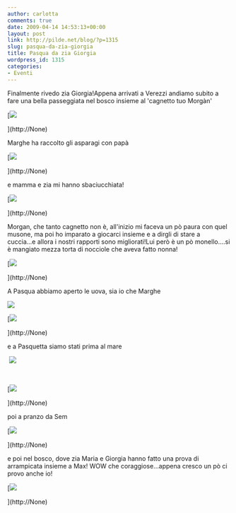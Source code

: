 ```yaml
---
author: carlotta
comments: true
date: 2009-04-14 14:53:13+00:00
layout: post
link: http://pilde.net/blog/?p=1315
slug: pasqua-da-zia-giorgia
title: Pasqua da zia Giorgia
wordpress_id: 1315
categories:
- Eventi
---
```


[](http://None)


[](http://None)


Finalmente rivedo zia Giorgia!Appena arrivati a Verezzi andiamo subito a fare una bella passeggiata nel bosco insieme al 'cagnetto tuo Morgàn'

[![](http://pilde.net/blog/wp-content/uploads/2009/04/paese.jpg)


](http://None)




Marghe ha raccolto gli asparagi con papà

[![](http://pilde.net/blog/wp-content/uploads/2009/04/asparagi.jpg)


](http://None)




e mamma e zia mi hanno sbaciucchiata!

[![](http://pilde.net/blog/wp-content/uploads/2009/04/bacio.jpg)


](http://None)




Morgan, che tanto cagnetto non è, all'inizio mi faceva un pò paura con quel musone, ma poi ho imparato a giocarci insieme e a dirgli di stare a cuccia...e allora i nostri rapporti sono migliorati!Lui però è un pò monello....si è mangiato mezza torta di nocciole che aveva fatto nonna!

[![](http://pilde.net/blog/wp-content/uploads/2009/04/palline.jpg)


](http://None)




A Pasqua abbiamo aperto le uova, sia io che Marghe

![](http://pilde.net/blog/wp-content/uploads/2009/04/uova_mati.jpg)




[![](http://pilde.net/blog/wp-content/uploads/2009/04/uova_marghe.jpg)


](http://None)




e a Pasquetta siamo stati prima al mare

 ![](http://pilde.net/blog/wp-content/uploads/2009/04/ziaemorgan.jpg)




 

[![](http://pilde.net/blog/wp-content/uploads/2009/04/sabbia.jpg)


](http://None)




poi a pranzo da Sem

[![](http://pilde.net/blog/wp-content/uploads/2009/04/max.jpg)


](http://None)




e poi nel bosco, dove zia Maria e Giorgia hanno fatto una prova di arrampicata insieme a Max! WOW che coraggiose...appena cresco un pò ci provo anche io!

[![](http://pilde.net/blog/wp-content/uploads/2009/04/nonno_marsupio.jpg)


](http://None)



